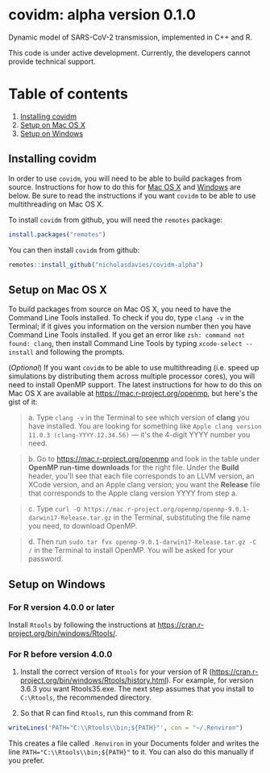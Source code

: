 # covidm: alpha version 0.1.0

Dynamic model of SARS-CoV-2 transmission, implemented in C++ and R.

This code is under active development. Currently, the developers cannot provide technical support.

# Table of contents

1. [Installing covidm](#installing-covidm)
2. [Setup on Mac OS X](#setup-on-mac-os-x)
3. [Setup on Windows](#setup-on-windows)

## Installing covidm

In order to use `covidm`, you will need to be able to build packages from source. Instructions for how to do this for [Mac OS X](#setup-on-mac-os-x) and [Windows](#setup-on-windows) are below. Be sure to read the instructions if you want `covidm` to be able to use multithreading on Mac OS X.

To install `covidm` from github, you will need the `remotes` package:
```R
install.packages("remotes")
```
You can then install `covidm` from github:
```R
remotes::install_github("nicholasdavies/covidm-alpha")
```

## Setup on Mac OS X

To build packages from source on Mac OS X, you need to have the Command Line Tools installed. To check if you do, type `clang -v` in the Terminal; if it gives you information on the version number then you have Command Line Tools installed. If you get an error like `zsh: command not found: clang`, then install Command Line Tools by typing `xcode-select --install` and following the prompts.

(*Optional*) If you want `covidm` to be able to use multithreading (i.e. speed up simulations by distributing them across multiple processor cores), you will need to install OpenMP support. The latest instructions for how to do this on Mac OS X are available at https://mac.r-project.org/openmp, but here's the gist of it:

> a. Type `clang -v` in the Terminal to see which version of **clang** you have installed. You are looking for something like `Apple clang version 11.0.3 (clang-YYYY.12.34.56)` — it's the 4-digit YYYY number you need.

> b. Go to https://mac.r-project.org/openmp and look in the table under **OpenMP run-time downloads** for the right file. Under the **Build** header, you'll see that each file corresponds to an LLVM version, an XCode version, and an Apple clang version; you want the **Release** file that corresponds to the Apple clang version YYYY from step a. 

> c. Type `curl -O https://mac.r-project.org/openmp/openmp-9.0.1-darwin17-Release.tar.gz` in the Terminal, substituting the file name you need, to download OpenMP.

> d. Then run `sudo tar fvx openmp-9.0.1-darwin17-Release.tar.gz -C /` in the Terminal to install OpenMP. You will be asked for your password.

## Setup on Windows

### For R version 4.0.0 or later

Install `Rtools` by following the instructions at https://cran.r-project.org/bin/windows/Rtools/.

### For R before version 4.0.0

1. Install the correct version of `Rtools` for your version of R (https://cran.r-project.org/bin/windows/Rtools/history.html). For example, for version 3.6.3 you want Rtools35.exe. The next step assumes that you install to `C:\Rtools`, the recommended directory.

2. So that R can find `Rtools`, run this command from R:
```R
writeLines('PATH="C:\\Rtools\\bin;${PATH}"', con = "~/.Renviron")
```
This creates a file called `.Renviron` in your Documents folder and writes the line `PATH="C:\\Rtools\\bin;${PATH}"` to it. You can also do this manually if you prefer.
